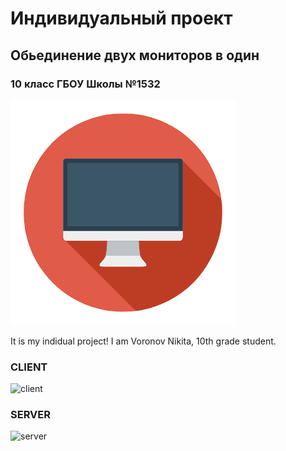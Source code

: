 # Индивидуальный проект
## Обьединение двух мониторов в один
### 10 класс ГБОУ Школы №1532

![image](/image/logo-start.png)

It is my indidual project! I am Voronov Nikita, 10th grade student.


### **CLIENT**

![client]()


### **SERVER**

![server]()


